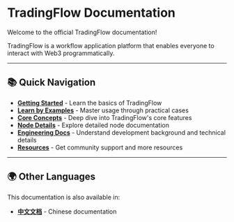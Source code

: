 # TradingFlow Documentation

Welcome to the official TradingFlow documentation!

TradingFlow is a workflow application platform that enables everyone to interact with Web3 programmatically.

---

## 📚 Quick Navigation

- **[Getting Started](getting-started/what-is-tradingflow.md)** - Learn the basics of TradingFlow
- **[Learn by Examples](learn-by-examples/index.md)** - Master usage through practical cases
- **[Core Concepts](core-concepts/on-chain-vaults.md)** - Deep dive into TradingFlow's core features
- **[Node Details](node-details/index.md)** - Explore detailed node documentation
- **[Engineering Docs](engineering-docs/development-background.md)** - Understand development background and technical details
- **[Resources](resources/community-resources.md)** - Get community support and more resources

---

## 🌍 Other Languages

This documentation is also available in:

- **[中文文档](https://zh-docs.tradingflows.ai)** - Chinese documentation
